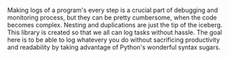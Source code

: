 Making logs of a program's every step is a crucial part of debugging and monitoring process, but they can be pretty cumbersome, when the code becomes complex. Nesting and duplications are just the tip of the iceberg. This library is created so that we all can log tasks without hassle. The goal here is to be able to log whatevery you do without sacrificing productivity and readability by taking advantage of Python's wonderful syntax sugars.